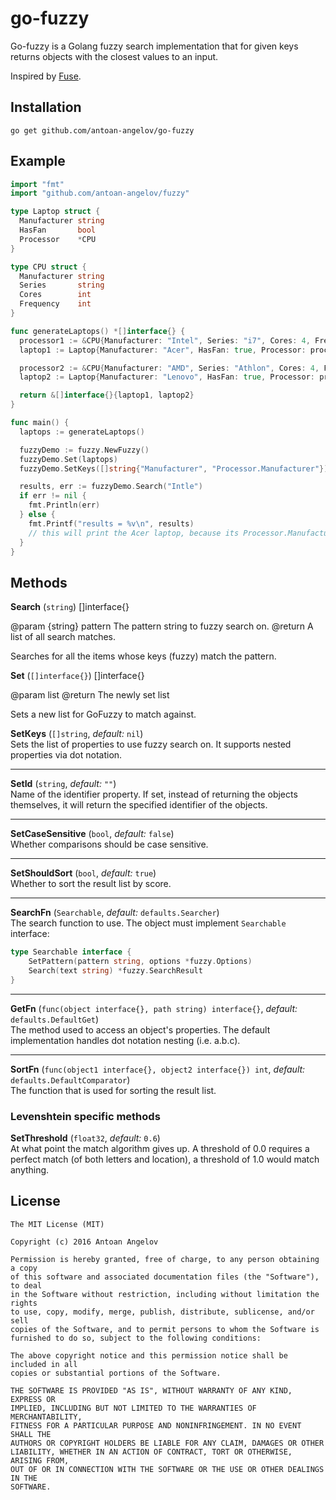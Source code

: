 # go-fuzzy
Go-fuzzy is a Golang fuzzy search implementation that for given keys returns objects with the closest values to an input.

Inspired by [Fuse](https://github.com/krisk/Fuse).

## Installation
```
go get github.com/antoan-angelov/go-fuzzy
```
## Example

```go
import "fmt"
import "github.com/antoan-angelov/fuzzy"

type Laptop struct {
  Manufacturer string
  HasFan       bool
  Processor    *CPU
}

type CPU struct {
  Manufacturer string
  Series       string
  Cores        int
  Frequency    int
}

func generateLaptops() *[]interface{} {
  processor1 := &CPU{Manufacturer: "Intel", Series: "i7", Cores: 4, Frequency: 4}
  laptop1 := Laptop{Manufacturer: "Acer", HasFan: true, Processor: processor1}

  processor2 := &CPU{Manufacturer: "AMD", Series: "Athlon", Cores: 4, Frequency: 4}
  laptop2 := Laptop{Manufacturer: "Lenovo", HasFan: true, Processor: processor2}

  return &[]interface{}{laptop1, laptop2}
}

func main() {
  laptops := generateLaptops()

  fuzzyDemo := fuzzy.NewFuzzy()
  fuzzyDemo.Set(laptops)
  fuzzyDemo.SetKeys([]string{"Manufacturer", "Processor.Manufacturer"})

  results, err := fuzzyDemo.Search("Intle")
  if err != nil {
    fmt.Println(err)
  } else {
    fmt.Printf("results = %v\n", results)
    // this will print the Acer laptop, because its Processor.Manufacturer field ("Intel") is the closest to the input "Intle"
  }
}
```

## Methods

**Search** (`string`) []interface{}

@param {string} pattern The pattern string to fuzzy search on.
@return A list of all search matches.

Searches for all the items whose keys (fuzzy) match the pattern.

**Set** (`[]interface{}`) []interface{}

@param list
@return The newly set list

Sets a new list for GoFuzzy to match against.

**SetКeys** (`[]string`, _default:_ `nil`)  
Sets the list of properties to use fuzzy search on. It supports nested properties via dot notation.

---

**SetId** (`string`, _default:_ `""`)  
Name of the identifier property. If set, instead of returning the objects themselves, it will return the specified identifier of the objects.

---

**SetCaseSensitive** (`bool`, _default:_ `false`)  
Whether comparisons should be case sensitive.

---

**SetShouldSort** (`bool`, _default:_ `true`)  
Whether to sort the result list by score.

---

**SearchFn** (`Searchable`, _default:_ `defaults.Searcher`)  
The search function to use. The object must implement `Searchable` interface:
```go
type Searchable interface {
    SetPattern(pattern string, options *fuzzy.Options)
    Search(text string) *fuzzy.SearchResult
}
```

---

**GetFn** (`func(object interface{}, path string) interface{}`, _default:_ `defaults.DefaultGet`)  
The method used to access an object's properties. The default implementation handles dot notation nesting (i.e. a.b.c).

---

**SortFn** (`func(object1 interface{}, object2 interface{}) int`, _default:_ `defaults.DefaultComparator`)  
The function that is used for sorting the result list.


### Levenshtein specific methods

**SetThreshold** (`float32`, _default:_ `0.6`)  
At what point the match algorithm gives up. A threshold of 0.0 requires a perfect match (of both letters and location), a threshold of 1.0 would match anything.

## License
```
The MIT License (MIT)

Copyright (c) 2016 Antoan Angelov

Permission is hereby granted, free of charge, to any person obtaining a copy
of this software and associated documentation files (the "Software"), to deal
in the Software without restriction, including without limitation the rights
to use, copy, modify, merge, publish, distribute, sublicense, and/or sell
copies of the Software, and to permit persons to whom the Software is
furnished to do so, subject to the following conditions:

The above copyright notice and this permission notice shall be included in all
copies or substantial portions of the Software.

THE SOFTWARE IS PROVIDED "AS IS", WITHOUT WARRANTY OF ANY KIND, EXPRESS OR
IMPLIED, INCLUDING BUT NOT LIMITED TO THE WARRANTIES OF MERCHANTABILITY,
FITNESS FOR A PARTICULAR PURPOSE AND NONINFRINGEMENT. IN NO EVENT SHALL THE
AUTHORS OR COPYRIGHT HOLDERS BE LIABLE FOR ANY CLAIM, DAMAGES OR OTHER
LIABILITY, WHETHER IN AN ACTION OF CONTRACT, TORT OR OTHERWISE, ARISING FROM,
OUT OF OR IN CONNECTION WITH THE SOFTWARE OR THE USE OR OTHER DEALINGS IN THE
SOFTWARE.
```
